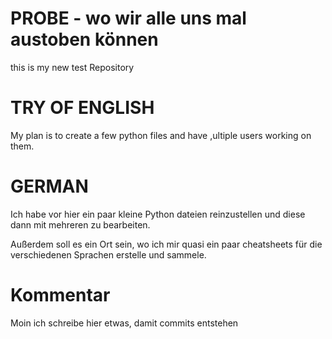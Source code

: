 # PROBE - wo wir alle uns mal austoben können
this is my new test Repository

# TRY OF ENGLISH
My plan is to create a few python files and have ,ultiple users working on them.

# GERMAN
Ich habe vor hier ein paar kleine Python dateien reinzustellen und diese dann mit mehreren zu bearbeiten.

Außerdem soll es ein Ort sein, wo ich mir quasi ein paar cheatsheets für die verschiedenen Sprachen erstelle und sammele. 


# Kommentar 
Moin ich schreibe hier etwas, damit commits entstehen
